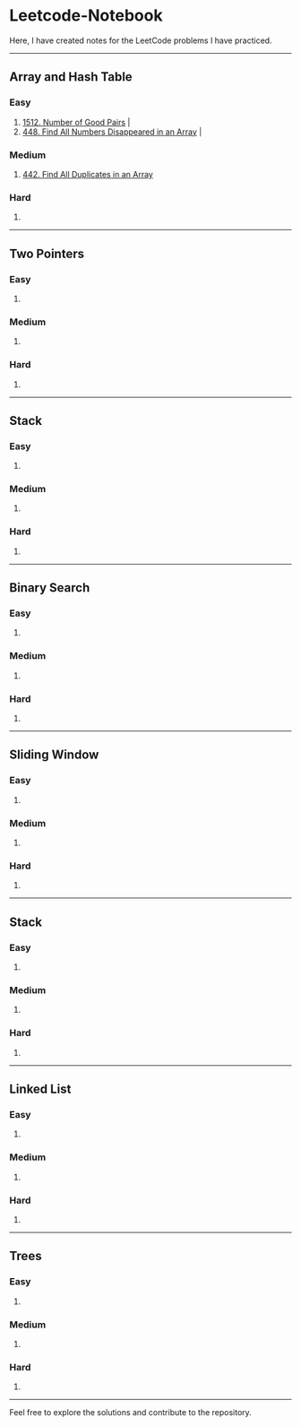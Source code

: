 # Leetcode-Notebook

Here, I have created notes for the LeetCode problems I have practiced.

---

## Array and Hash Table

### Easy

1. [1512. Number of Good Pairs](https://leetcode.com/problems/number-of-good-pairs/description/) |
2. [448. Find All Numbers Disappeared in an Array](https://leetcode.com/problems/find-all-numbers-disappeared-in-an-array/description/) |

### Medium

1. [442. Find All Duplicates in an Array](https://leetcode.com/problems/find-all-duplicates-in-an-array/description/)

### Hard

1.

---

## Two Pointers

### Easy

1.

### Medium

1.

### Hard

1.

---

## Stack

### Easy

1.

### Medium

1.

### Hard

1.

---

## Binary Search

### Easy

1.

### Medium

1.

### Hard

1.

---

## Sliding Window

### Easy

1.

### Medium

1.

### Hard

1.

---

## Stack

### Easy

1.

### Medium

1.

### Hard

1.

---

## Linked List

### Easy

1.

### Medium

1.

### Hard

1.

---

## Trees

### Easy

1.

### Medium

1.

### Hard

1.

---
Feel free to explore the solutions and contribute to the repository.
